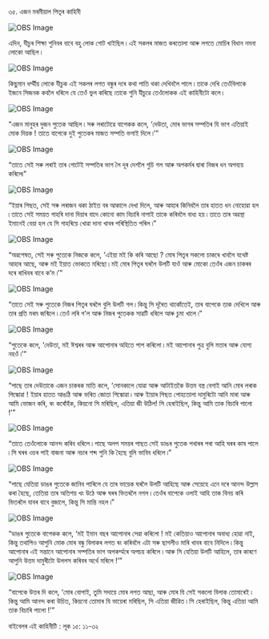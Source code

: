 ৩৫. এজন মৰমীয়াল পিতৃৰ কাহিনী 

![OBS Image](https://cdn.door43.org/obs/jpg/360px/obs-en-35-01.jpg)

এদিন, যীচুৰ শিক্ষা শুনিবৰ বাবে বহু লোক গোট খাইছিল ৷ এই সকলৰ মাজত কৰতোলা আৰু লগতে মোচিৰ বিধান নমনা লোকো আছিল ৷

![OBS Image](https://cdn.door43.org/obs/jpg/360px/obs-en-35-02.jpg)

কিছুমান ধৰ্ম্মীয় লোকে যীচুক এই সকলৰ লগত বন্ধুৰ দৰে কথা পাতি থকা দেখিবলৈ পালে ৷ তাকে দেখি তেওঁবিলাকে ইজনে সিজনক কবলৈ ধৰিলে যে তেওঁ ভুল কৰিছে ৷তাকে শুনি যীচুৱে তেওঁলোকক এই কাহিনীটো কলে।

![OBS Image](https://cdn.door43.org/obs/jpg/360px/obs-en-35-03.jpg)

“এজন মানুহৰ দুজন পুতেক আছিল ৷ সৰু লৰাটোৱে বাপেকক কলে, ‘দেউতা, মোৰ ভাগৰ সম্পতিৰ যি ভাগ এতিয়াই মোক দিয়ক ! তাতে বাপেকে দুই পুতেকৰ মাজত সম্পতি ভগাই দিলে ৷’”

![OBS Image](https://cdn.door43.org/obs/jpg/360px/obs-en-35-04.jpg)

“তাতে সেই সৰু লৰাই তাৰ গোটেই সম্পতিৰ ভাগ লৈ দূৰ দেশলৈ গুচি গল আৰু অপকৰ্মৰ দ্বাৰা নিজৰ ধন অপব্যয় কৰিলে৷”

![OBS Image](https://cdn.door43.org/obs/jpg/360px/obs-en-35-05.jpg)

“ইয়াৰ পিছত, সেই সৰু লৰাজন থকা ঠাইত বৰ আকালে দেখা দিলে, আৰু আহাৰ কিনিবলৈ তাৰ হাতত ধন নোহোৱা হল ৷ তাতে সেই সময়ত গাহৰি দানা দিয়াৰ বাদে কোনো কাম বিচাৰি নাপাই তাকে কৰিবলৈ বাধ্য হয় ৷ তাতে তাৰ অৱস্থা ইমানেই বেয়া হল যে সি গাহৰিয়ে খোৱা দানা খাবৰ পৰিস্থিতিত পৰিল ৷”

![OBS Image](https://cdn.door43.org/obs/jpg/360px/obs-en-35-06.jpg)

“অৱশেষত, সেই সৰু পুতেকে নিজকে কলে, ‘এইয়া মই কি কৰি আছো ? মোৰ পিতৃৰ সকলো চাকৰে খাবলৈ যথেষ্ট আহাৰ আছে, আৰু মই ইয়াত ভোকতে মৰিছো ৷ মই মোৰ পিতৃৰ ঘৰলৈ উলটি যাওঁ আৰু মোকো তেওঁৰ এজন চাকৰৰ দৰে ৰাখিবৰ বাবে ক’ম ৷’”

![OBS Image](https://cdn.door43.org/obs/jpg/360px/obs-en-35-07.jpg)

“তাতে সেই সৰু পুতেকে নিজৰ পিতৃৰ ঘৰলৈ বুলি উলটি গল ৷ কিন্তু সি দূৰৈত থাকোঁতেই, তাৰ বাপেকে তাক দেখিলে আৰু তাৰ প্ৰতি মৰম জন্মিলে ৷ তেওঁ লৰি গ’ল আৰু নিজৰ পুতেকক সাৱটি ধৰিলে আৰু চুমা খালে ৷”

![OBS Image](https://cdn.door43.org/obs/jpg/360px/obs-en-35-08.jpg)

“পুতেকে কলে, ‘দেউতা, মই ঈশ্বৰৰ আৰু আপোনাৰ অহিতে পাপ কৰিলো ৷ মই আপোনাৰ পুত্ৰ বুলি মতাৰ আৰু যোগ্য নহওঁ ৷’”

![OBS Image](https://cdn.door43.org/obs/jpg/360px/obs-en-35-09.jpg)

“পাছে তাৰ দেউতাকে এজন চাকৰক মাতি কলে, ‘সোনকালে যোৱা আৰু আটাইতকৈ উত্তম বস্ত্ৰ বেগাই আনি মোৰ লৰাক পিন্ধোৱা ! ইয়াৰ হাতত আঙঠি আৰু ভৰিত জোতা পিন্ধোৱা ৷ আৰু ইায়াৰ পিছত পোহতোলা দামুৰিটো আনি মাৰা আৰু আমি ভোজন কৰি, ৰং কৰোঁহঁক, কিয়নো সি মৰিছিল, এতিয়া জী উঠিল! সি হেৰাইছিল, কিন্তু আমি তাক বিচাৰি পালো !’”

![OBS Image](https://cdn.door43.org/obs/jpg/360px/obs-en-35-10.jpg)

“তাতে তেওঁলোকে আনন্দ কৰিব ধৰিলে ৷ পাছে অলপ সময়ৰ পাছত সেই ডাঙৰ পুতেক পথাৰৰ পৰা আহি ঘৰৰ কাষ পালে ৷ সি ঘৰৰ ওচৰ পাই বাজনা আৰু নচাৰ শব্দ শুনি কি হৈছে বুলি ভাবিব ধৰিলে ৷”

![OBS Image](https://cdn.door43.org/obs/jpg/360px/obs-en-35-11.jpg)

“পাছে যেতিয়া ডাঙৰ পুতেকে জানিব পাৰিলে যে তাৰ ভায়েক ঘৰলৈ উলটি আহিছে আৰু সেয়েহে এনে দৰে  আনন্দ উল্লাস কৰা হৈছে, তেতিয়া তাৰ অতিশয় খং উঠে আৰু ঘৰৰ ভিতৰলৈ নগল ৷ তেওঁৰ বাপেকে ওলাই আহি তাক বিনয় কৰি ভিতৰলৈ যাবৰ বাবে বুজালে, কিন্তু সি মান্তি নহল ৷”

![OBS Image](https://cdn.door43.org/obs/jpg/360px/obs-en-35-12.jpg)

“ডাঙৰ পুতেকে বাপেকক কলে, ‘মই ইমান বছৰ আপোনাৰ সেৱা কৰিলো ! মই কেতিয়াও আপোনাৰ অবাধ্য হোৱা নাই, কিন্তু তথাপিও আপুনি মোক মোৰ বন্ধু বিলাকৰ লগত ৰং কৰিবলৈ এটা সৰু ছাগলীও মাৰি খাবৰ বাবে নিদিলে ৷ কিন্তু আপোনাৰ এই সন্তানে আপোনাৰ সম্পতিৰ ভাগ অপকৰ্ম্মৰে অপচয় কৰিলে ৷ আৰু সি যেতিয়া উলটি আহিলে, তাৰ কাৰণে আপুনি উত্তম দামুৰীটো উললস কৰিবৰ অৰ্থে মৰিলে !’”

![OBS Image](https://cdn.door43.org/obs/jpg/360px/obs-en-35-13.jpg)

“বাপেকে উত্তৰ দি কলে, ‘মোৰ বোপাই, তুমি সদায়ে মোৰ লগত আছা, আৰু মোৰ যি সেই সকলো বিলাক তোমাৰেই ৷ কিন্তু আমি আনন্দ কৰা উচিত, কিয়নো তোমাৰ যি ভায়েৰা মৰিছিল, সি এতিয়া জীৱিত ৷ সি হেৰাইছিল, কিন্তু এতিয়া আমি তাক বিচাৰি পালো !’”

বাইবেলৰ এই কাহিনীটি : লূক ১৫: ১১-৩২

